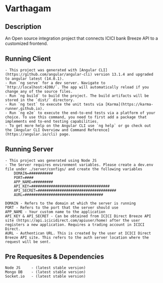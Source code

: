 # Varthagam

## Description

An Open source integration project that connects ICICI bank Breeze API to a customized frontend.

## Running Client
    - This project was generated with [Angular CLI](https://github.com/angular/angular-cli) version 13.1.4 and upgraded to angular latest (14.0.1).
    - Run `ng serve` for a dev server. Navigate to `http://localhost:4200/`. The app will automatically reload if you change any of the source files.
    - Run `ng build` to build the project. The build artifacts will be stored in the `dist/` directory.
    - Run `ng test` to execute the unit tests via [Karma](https://karma-runner.github.io).
    - Run `ng e2e` to execute the end-to-end tests via a platform of your choice. To use this command, you need to first add a package that implements end to-end testing capabilities.
    - To get more help on the Angular CLI use `ng help` or go check out the [Angular CLI Overview and Command Reference](https://angular.io/cli) page.

## Running Server
    - This project was generated using Node JS
	- The Server requires environment variables. Please create a dev.env file under ./server/configs/ and create the following variables
		DOMAIN=###########
		PORT=####
		APP_NAME=#########
		API_KEY=####################################
		API_SECRET=####################################
		AURL=####################################
		
	DOMAIN - Refers to the domain at which the server is running
	PORT - Refers to the port that the server should use
	APP_NAME - Your custom name to the application
	API_KEY & API_SECRET - Can be obtained from ICICI Direct Breeze API site (https://api.icicidirect.com/apiuser/home) after the user registers a new application. Requires a trading account in ICICI Direct.
	AURL - Authentican URL. This is created by the user at ICICI Direct Breeze API site. This refers to the auth server location where the request will be sent.

## Pre Requesites & Dependencies
    Node JS     - (latest stable version)
    Mongo DB    - (latest stable version)
    Socket.io   - (latest stable version)
